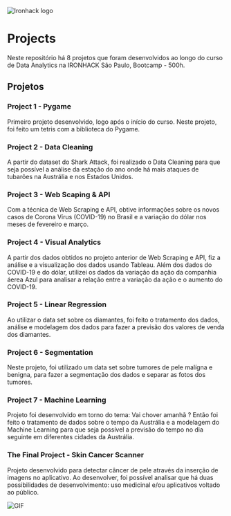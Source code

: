 ![Ironhack logo](https://i.imgur.com/1QgrNNw.png)

# Projects
Neste repositório há 8 projetos que foram desenvolvidos ao longo do curso de Data Analytics na IRONHACK São Paulo, Bootcamp - 500h.

## Projetos 
### Project 1 - Pygame
Primeiro projeto desenvolvido, logo após o início do curso. Neste projeto, foi feito um tetris com a biblioteca do Pygame. 
### Project 2 - Data Cleaning
A partir do dataset do Shark Attack, foi realizado o Data Cleaning para que seja possível a análise da estação do ano onde há mais ataques de tubarões na Austrália e nos Estados Unidos.
### Project 3 - Web Scaping & API
Com a técnica de Web Scraping e API, obtive informações sobre os novos casos de Corona Vírus (COVID-19) no Brasil e a variação do dólar nos meses de fevereiro e março.
### Project 4 - Visual Analytics
A partir dos dados obtidos no projeto anterior de Web Scraping e API, fiz a análise e a visualização dos dados usando Tableau. Além dos dados do COVID-19 e do dólar, utilizei os dados da variação da ação da companhia áerea Azul para analisar a relação entre a variação da ação e o aumento do COVID-19.
### Project 5 - Linear Regression
Ao utilizar o data set sobre os diamantes, foi feito o tratamento dos dados, análise e modelagem dos dados para fazer a previsão dos valores de venda dos diamantes.
### Project 6 - Segmentation
Neste projeto, foi utilizado um data set sobre tumores de pele malígna e benigna, para fazer a segmentação dos dados e separar as fotos dos tumores. 
### Project 7 - Machine Learning
Projeto foi desenvolvido em torno do tema: Vai chover amanhã ?
Então foi feito o tratamento de dados sobre o tempo da Austrália e a modelagem do Machine Learning para que seja possível a previsão do tempo no dia seguinte em diferentes cidades da Austrália.        
### The Final Project - Skin Cancer Scanner
Projeto desenvolvido para detectar câncer de pele através da inserção de imagens no aplicativo. Ao desenvolver, foi possível analisar que há duas possibilidades de desenvolvimento: uso medicinal e/ou aplicativos voltado ao público.

![GIF](https://media3.giphy.com/media/aQCCNezRpb9Hq/giphy.gif?cid=ecf05e4753ea79cda53e5f0a4ceb09357d016296be1655b4&rid=giphy.gif)